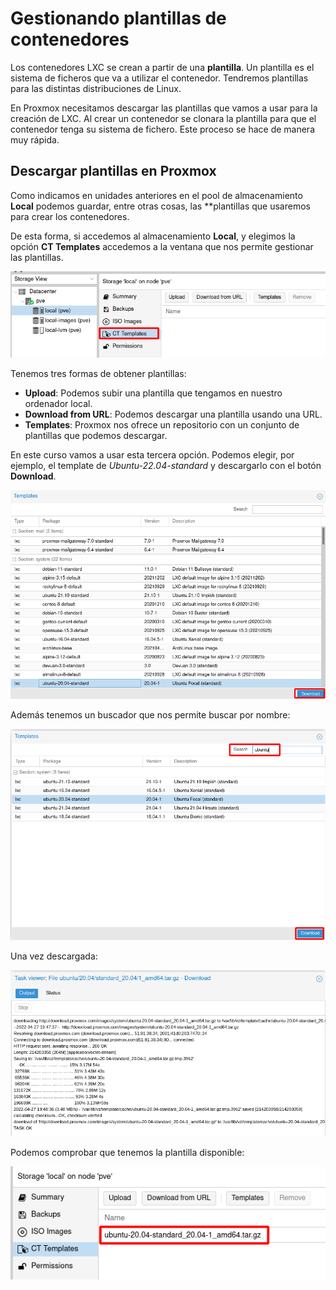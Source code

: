 # Gestionando plantillas de contenedores

Los contenedores LXC se crean a partir de una **plantilla**. Un plantilla es el sistema de ficheros que va a utilizar el contenedor. Tendremos plantillas para las distintas distribuciones de Linux.

En Proxmox necesitamos descargar las plantillas que vamos a usar para la creación de LXC. Al crear un contenedor se clonara la plantilla para que el contenedor tenga su sistema de fichero. Este proceso se hace de manera muy rápida.

## Descargar plantillas en Proxmox

Como indicamos en unidades anteriores en el pool de almacenamiento **Local** podemos guardar, entre otras cosas, las **plantillas que usaremos para crear los contenedores.

De esta forma, si accedemos al almacenamiento **Local**, y elegimos la opción **CT Templates** accedemos a la ventana que nos permite gestionar las plantillas.

![img](img/template1.png)

Tenemos tres formas de obtener plantillas:

* **Upload**: Podemos subir una plantilla que tengamos en nuestro ordenador local.
* **Download from URL**: Podemos descargar una plantilla usando una URL.
* **Templates**: Proxmox nos ofrece un repositorio con un conjunto de plantillas que podemos descargar.

En este curso vamos a usar esta tercera opción. Podemos elegir, por ejemplo, el template de *Ubuntu-22.04-standard* y descargarlo con el botón **Download**.

![img](img/template2.png)

Además tenemos un buscador que nos permite buscar por nombre:

![img](img/template3.png)

Una vez descargada: 

![img](img/template4.png)

Podemos comprobar que tenemos la plantilla disponible:

![img](img/template5.png)

